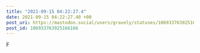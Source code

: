 ```yaml
---
title: "2021-09-15 04:22:27.4"
date: 2021-09-15 04:22:27.40 +00
post_uri: https://mastodon.social/users/gravely/statuses/106933763925166166
post_id: 106933763925166166
---
```

F


